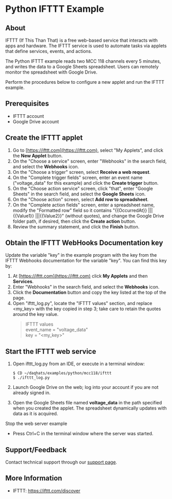 # Python IFTTT Example

## About
IFTTT (If This Than That) is a free web-based service that interacts with apps 
and hardware. The IFTTT service is used to automate tasks via applets that 
define services, events, and actions.

The Python IFTTT example reads two MCC 118 channels every 5 minutes, and writes
the data to a Google Sheets spreadsheet. Users can remotely monitor the 
spreadsheet with Google Drive.

Perform the procedures below to configure a new applet and run the IFTTT example.

## Prerequisites
- IFTTT account
- Google Drive account

## Create the IFTTT applet

1. Go to [https://ifttt.com](https://ifttt.com), select "My Applets", and click
the **New Applet** button.
2. On the "Choose a service" screen, enter "Webhooks" in the search field, and 
select the **Webhooks** icon.
3. On the "Choose a trigger" screen, select **Receive a web request**.
4. On the "Complete trigger fields" screen, enter an event name ("voltage_data" 
for this example) and click the **Create trigger** button.
5. On the "Choose action service" screen, click "that", enter "Google Sheets" in the 
search field, and select the **Google Sheets** icon.
6. On the "Choose action" screen, select **Add row to spreadsheet**.
7. On the "Complete action fields" screen, enter a spreadsheet name, modify the
"Formatted row" field so it contains "{{OccurredAt}} ||| {{Value1}} |||{{Value2}}"
(without quotes), and change the Google Drive folder path, if desired, then 
click the **Create action** button.
8. Review the summary statement, and click the **Finish** button.

## Obtain the IFTTT WebHooks Documentation key 
Update the variable "key" in the example program with the key from the IFTTT Webhooks documentation 
for the variable "key".  You can find 
this key by:
1. At [https://ifttt.com](https://ifttt.com) click **My Applets** and then **Services**.
2. Enter "Webhooks" in the search field, and select the **Webhooks** icon.
3. Click the **Documentation** button and copy the key listed at the top of the page.
4. Open "ifttt_log.py", locate the "IFTTT values" section, and replace <my_key> with
the key copied in step 3; take care to retain the quotes around the key value.
    > IFTTT values\
     event_name = "voltage_data"\
     key = "<my_key>"

## Start the IFTTT web service
1. Open ifttt_log.py from an IDE, or execute in a terminal window:  

   ```
   $ CD ~/daqhats/examples/python/mcc118/ifttt
   $ ./ifttt_log.py
   ```   
2. Launch Google Drive on the web; log into your account if you are not already signed in.
3. Open the Google Sheets file named **voltage_data** in the path specified when you 
created the applet. The spreadsheet dynamically updates with data as it is acquired.

Stop the web server example
- Press Ctrl+C in the terminal window where the server was started.

## Support/Feedback
Contact technical support through our 
[support page](https://www.mccdaq.com/support/support_form.aspx). 

## More Information
- IFTTT: https://ifttt.com/discover